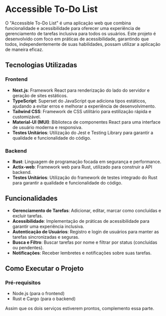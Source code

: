 # Accessible To-Do List

O "Accessible To-Do List" é uma aplicação web que combina funcionalidade e acessibilidade para oferecer uma experiência de gerenciamento de tarefas inclusiva para todos os usuários. Este projeto é desenvolvido com foco em práticas de acessibilidade, garantindo que todos, independentemente de suas habilidades, possam utilizar a aplicação de maneira eficaz.

## Tecnologias Utilizadas

### Frontend

- **Next.js**: Framework React para renderização do lado do servidor e geração de sites estáticos.
- **TypeScript**: Superset do JavaScript que adiciona tipos estáticos, ajudando a evitar erros e melhorar a experiência de desenvolvimento.
- **Tailwind CSS**: Framework de CSS utilitário para estilização rápida e customizável.
- **Material-UI (MUI)**: Biblioteca de componentes React para uma interface de usuário moderna e responsiva.
- **Testes Unitários**: Utilização do Jest e Testing Library para garantir a qualidade e funcionalidade do código.

### Backend

- **Rust**: Linguagem de programação focada em segurança e performance.
- **Actix-web**: Framework web para Rust, utilizado para construir a API backend.
- **Testes Unitários**: Utilização do framework de testes integrado do Rust para garantir a qualidade e funcionalidade do código.

## Funcionalidades

- **Gerenciamento de Tarefas**: Adicionar, editar, marcar como concluídas e excluir tarefas.
- **Acessibilidade**: Implementação de práticas de acessibilidade para garantir uma experiência inclusiva.
- **Autenticação de Usuários**: Registro e login de usuários para manter as tarefas sincronizadas e seguras.
- **Busca e Filtro**: Buscar tarefas por nome e filtrar por status (concluídas ou pendentes).
- **Notificações**: Receber lembretes e notificações sobre suas tarefas.

## Como Executar o Projeto

### Pré-requisitos

- Node.js (para o frontend)
- Rust e Cargo (para o backend)

Assim que os dois serviços estiverem prontos, complemento essa parte.


